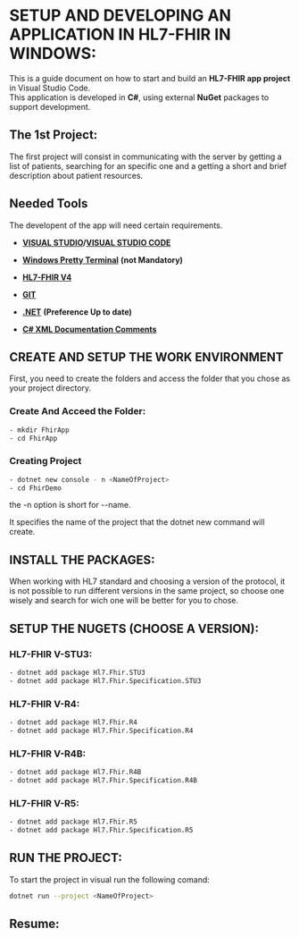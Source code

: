 # SETUP AND DEVELOPING AN APPLICATION IN HL7-FHIR IN WINDOWS:
This is a guide document on how to start and build an **HL7-FHIR app project** in Visual Studio Code.  
This application is developed in **C#**, using external **NuGet** packages to support development.


## The 1st Project:
The first project will consist in communicating with the server by getting a list of patients, searching for an specific one and a getting a short and brief description about patient resources.

## Needed Tools
The developent of the app will need certain requirements. 

- [**VISUAL STUDIO**](https://visualstudio.microsoft.com/)**/**[**VISUAL STUDIO CODE**](https://visualstudio.microsoft.com/)

- [**Windows Pretty Terminal**](https://www.hanselman.com/blog/how-to-make-a-pretty-prompt-in-windows-terminal-with-powerline-nerd-fonts-cascadia-code-wsl-and-ohmyposh) **(not Mandatory)**

- [**HL7-FHIR V4**](https://www.nuget.org/packages/Hl7.Fhir.R4/)

- [**GIT**](https://git-scm.com/)

- [**.NET**](https://dotnet.microsoft.com/download/dotnet-core) **(Preference Up to date)**

- [**C# XML Documentation Comments**](https://marketplace.visualstudio.com/items?itemName=k--kato.docomment)

##  CREATE AND SETUP THE WORK ENVIRONMENT

First, you need to create the folders and access the folder that you chose as your project directory.

### Create And Acceed the Folder:
````bash
- mkdir FhirApp
- cd FhirApp
 ````
### Creating Project
````bash
- dotnet new console - n <NameOfProject>
- cd FhirDemo   
 ````

the -n option is short for --name.

It specifies the name of the project that the dotnet new command will create.

## INSTALL THE PACKAGES:
When working with HL7 standard and choosing a version of the protocol, it is not possible to run different versions in the same project, so choose one wisely and search for wich one will be better for you to chose.

## SETUP THE NUGETS (CHOOSE A VERSION):

### HL7-FHIR V-STU3:
```bash
- dotnet add package Hl7.Fhir.STU3 
- dotnet add package Hl7.Fhir.Specification.STU3
```
### HL7-FHIR V-R4:
```bash
- dotnet add package Hl7.Fhir.R4
- dotnet add package Hl7.Fhir.Specification.R4
```
### HL7-FHIR V-R4B:
```bash
- dotnet add package Hl7.Fhir.R4B
- dotnet add package Hl7.Fhir.Specification.R4B
```
### HL7-FHIR V-R5:
```bash
- dotnet add package Hl7.Fhir.R5 
- dotnet add package Hl7.Fhir.Specification.R5
```
## RUN THE PROJECT:
To start the project in visual run the following comand:

```bash
dotnet run --project <NameOfProject>
```

## Resume: